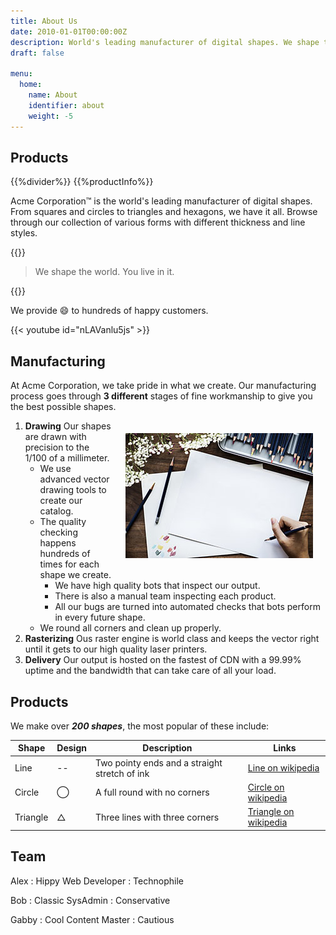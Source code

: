 ```yaml
---
title: About Us
date: 2010-01-01T00:00:00Z
description: World's leading manufacturer of digital shapes. We shape the world. You live in it.
draft: false

menu:
  home:
    name: About
    identifier: about
    weight: -5
---
```



Products
--------
{{%divider%}}
{{%productInfo%}}



Acme Corporation&trade; is the world's leading manufacturer of digital shapes. From squares and circles to triangles and hexagons, we have it all. Browse through our collection of various forms with different thickness and line styles. 

{{<divider>}}

> We shape the world. You live in it.

{{<divider>}}

We provide :smile: to hundreds of happy customers.

{{< youtube id="nLAVanlu5js" >}}

Manufacturing
--------------

At Acme Corporation, we take pride in what we create. Our manufacturing process goes through **3 different** stages of fine workmanship to give you the best possible shapes.

<img style="float:right; margin: 20px;" src="draw.jpg">

1. **Drawing** Our shapes are drawn with precision to the 1/100 of a millimeter.
   * We use advanced vector drawing tools to create our catalog.
   * The quality checking happens hundreds of times for each shape we create.
     * We have high quality bots that inspect our output.
     * There is also a manual team inspecting each product.
     * All our bugs are turned into automated checks that bots perform in every future shape.
   * We round all corners and clean up properly.
2. **Rasterizing** Ous raster engine is world class and keeps the vector right until it gets to our high quality laser printers.
3. **Delivery** Our output is hosted on the fastest of CDN with a 99.99% uptime and the bandwidth that can take care of all your load.

Products
---------

We make over ***200 shapes***, the most popular of these include:

Shape | Design | Description | Links
---   |  ---   |   ---       | ---
Line | -- | Two pointy ends and a straight stretch of ink | [Line on wikipedia](https://en.wikipedia.org/wiki/Line_(geometry))
Circle  | &#8413; | A full round with no corners | [Circle on wikipedia] 
Triangle  | &#9651; | Three lines with three corners |  [Triangle on wikipedia](https://en.wikipedia.org/wiki/Triangle)


[Circle on wikipedia]: https://en.wikipedia.org/wiki/Circle

Team
-----

Alex
: Hippy Web Developer
: Technophile

Bob
: Classic SysAdmin
: Conservative

Gabby
: Cool Content Master
: Cautious

